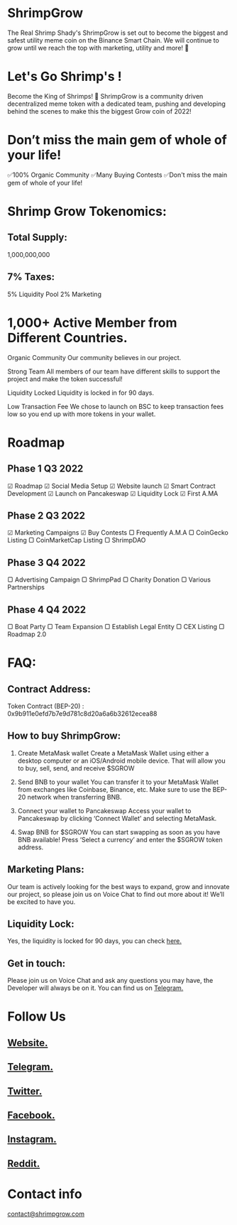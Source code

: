 # ShrimpGrow
The Real Shrimp Shady's
ShrimpGrow is set out to become the biggest and safest utility meme coin on the Binance Smart Chain. 
We will continue to grow until we reach the top with marketing, utility and more! 🦐


# Let's Go Shrimp's !
Become the King of Shrimps!
🦐 ShrimpGrow is a community driven decentralized meme token with a dedicated team, pushing and developing behind the scenes to make this the biggest Grow coin of 2022!


# Don’t miss the main gem of whole of your life!
✅100% Organic Community
✅Many Buying Contests
✅Don't miss the main gem of whole of your life!


# Shrimp Grow Tokenomics:
##  Total Supply: 
1,000,000,000
## 7% Taxes:  
5% Liquidity Pool
2% Marketing


# 1,000+ Active Member from Different Countries.
Organic Community
Our community believes in our project.

Strong Team
All members of our team have different skills to support the project and make the token successful!

Liquidity Locked
Liquidity is locked in for 90 days.

Low Transaction Fee
We chose to launch on BSC to keep transaction fees low so you end up with more tokens in your wallet.


# Roadmap
## Phase 1 Q3 2022
☑ Roadmap
☑ Social Media Setup
☑ Website launch
☑ Smart Contract Development
☑ Launch on Pancakeswap
☑ Liquidity Lock
☑ First A.MA

## Phase 2 Q3 2022
☑ Marketing Campaigns
☑ Buy Contests
▢ Frequently A.M.A
▢ CoinGecko Listing
▢ CoinMarketCap Listing
▢ ShrimpDAO

## Phase 3 Q4 2022
▢ Advertising Campaign
▢ ShrimpPad
▢ Charity Donation
▢ Various Partnerships

## Phase 4 Q4 2022
▢ Boat Party
▢ Team Expansion
▢ Establish Legal Entity
▢ CEX Listing
▢ Roadmap 2.0


# FAQ:
## Contract Address: 
Token Contract (BEP-20) : 0x9b911e0efd7b7e9d781c8d20a6a6b32612ecea88

## How to buy ShrimpGrow:
1. Create MetaMask wallet
Create a MetaMask Wallet using either a desktop computer or an iOS/Android mobile device. That will allow you to buy, sell, send, and receive $SGROW

2. Send BNB to your wallet
You can transfer it to your MetaMask Wallet from exchanges like Coinbase, Binance, etc. Make sure to use the BEP-20 network when transferring BNB.

3. Connect your wallet to Pancakeswap
Access your wallet to Pancakeswap by clicking ‘Connect Wallet’ and selecting MetaMask.

4. Swap BNB for $SGROW
You can start swapping as soon as you have BNB available! Press ‘Select a currency’ and enter the $SGROW token address.

## Marketing Plans:
Our team is actively looking for the best ways to expand, grow and innovate our project, so please join us on Voice Chat to find out more about it! We’ll be excited to have you.

## Liquidity Lock:
Yes, the liquidity is locked for 90 days, you can check [here.](https://www.pinksale.finance/pinklock/record/1026363?chain=BSC)

## Get in touch:
Please join us on Voice Chat and ask any questions you may have, the Developer will always be on it. You can find us on [Telegram.](https://t.me/ShrimpGrow)


# Follow Us
## [Website.](https://www.shrimpgrow.com/)
## [Telegram.](https://t.me/ShrimpGrow)
## [Twitter.](https://twitter.com/ShrimpGofficial)
## [Facebook.](https://www.facebook.com/profile.php?id=100084410895162)
## [Instagram.](https://www.instagram.com/shrimpgrow_insta/)
## [Reddit.](https://www.reddit.com/r/SHRIMPGROWOFFICIAL/?utm_medium=android_app&utm_source=share)


# Contact info
contact@shrimpgrow.com


          

